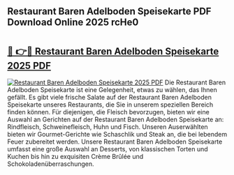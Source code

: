 ## Restaurant Baren Adelboden Speisekarte PDF Download Online 2025 rcHe0

# <h2><a href="http://gc7q48.nevu.top/?p=Restaurant+Baren+Adelboden+Speisekarte">🔗 👉🔴 Restaurant Baren Adelboden Speisekarte 2025 PDF</a></h2>

[![Restaurant Baren Adelboden Speisekarte 2025 PDF](https://i.imgur.com/dBaPXMq.png)](http://gc7q48.nevu.top/?p=Restaurant+Baren+Adelboden+Speisekarte)
Die Restaurant Baren Adelboden Speisekarte ist eine Gelegenheit, etwas zu wählen, das Ihnen gefällt. Es gibt viele frische Salate auf der Restaurant Baren Adelboden Speisekarte unseres Restaurants, die Sie in unserem speziellen Bereich finden können. Für diejenigen, die Fleisch bevorzugen, bieten wir eine Auswahl an Gerichten auf der Restaurant Baren Adelboden Speisekarte an: Rindfleisch, Schweinefleisch, Huhn und Fisch. Unseren Auserwählten bieten wir Gourmet-Gerichte wie Schaschlik und Steak an, die bei lebendem Feuer zubereitet werden. Unsere Restaurant Baren Adelboden Speisekarte umfasst eine große Auswahl an Desserts, von klassischen Torten und Kuchen bis hin zu exquisiten Crème Brûlée und Schokoladenüberraschungen.
